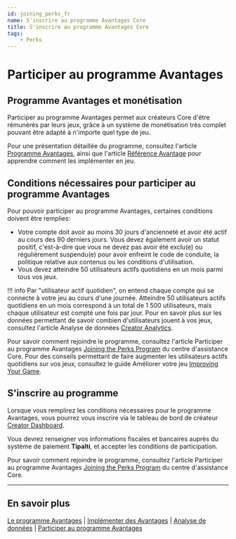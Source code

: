 ```yaml
---
id: joining_perks_fr
name: S'inscrire au programme Avantages Core
title: S'inscrire au programme Avantages Core
tags:
    - Perks
---
```


# Participer au programme Avantages

## Programme Avantages et monétisation

Participer au programme Avantages permet aux créateurs Core d'être rémunérés par leurs jeux, grâce à un système de monétisation très complet pouvant être adapté à n'importe quel type de jeu.

Pour une présentation détaillée du programme, consultez l'article [Programme Avantages](perks_program.md), ainsi que l'article [Référence Avantage](implementing_perks.md) pour apprendre comment les implémenter en jeu.

## Conditions nécessaires pour participer au programme Avantages

Pour pouvoir participer au programme Avantages, certaines conditions doivent être remplies:

- Votre compte doit avoir au moins 30 jours d'ancienneté et avoir été actif au cours des 90 derniers jours. Vous devez également avoir un statut positif, c'est-à-dire que vous ne devez pas avoir été exclu(e) ou régulièrement suspendu(e) pour avoir enfreint le code de conduite, la politique relative aux contenus ou les conditions d'utilisation.
- Vous devez atteindre 50 utilisateurs actifs quotidiens en un mois parmi tous vos jeux.

!!! info
    Par "utilisateur actif quotidien", on entend chaque compte qui se connecte à votre jeu au cours d'une journée. Atteindre 50 utilisateurs actifs quotidiens en un mois correspond à un total de 1 500 utilisateurs, mais chaque utilisateur est compté une fois par jour. Pour en savoir plus sur les données permettant de savoir combien d'utilisateurs jouent à vos jeux, consultez l'article Analyse de données [Creator Analytics](creator_analytics.md).

Pour savoir comment rejoindre le programme, consultez l'article Participer au programme Avantages [Joining the Perks Program](https://support.coregames.com/hc/en-us/articles/1500000105081-Joining-the-Perks-Program) du centre d'assistance Core. Pour des conseils permettant de faire augmenter les utilisateurs actifs quotidiens sur vos jeux, consultez le guide Améliorer votre jeu [Improving Your Game](https://docs.coregames.com/tutorials/improving_your_game/).

## S'inscrire au programme

Lorsque vous remplirez les conditions nécessaires pour le programme Avantages, vous pourrez vous inscrire via le tableau de bord de créateur [Creator Dashboard](https://www.coregames.com/create/dashboard).

Vous devrez renseigner vos informations fiscales et bancaires auprès du système de paiement **Tipalti**, et accepter les conditions de participation.

Pour savoir comment rejoindre le programme, consultez l'article Participer au programme Avantages [Joining the Perks Program](https://support.coregames.com/hc/en-us/articles/1500000105081-Joining-the-Perks-Program) du centre d'assistance Core.

---

## En savoir plus

[Le programme Avantages](perks_program.md) | [Implémenter des Avantages](implementing_perks.md) | [Analyse de données](creator_analytics.md) | [Participer au programme Avantages](https://support.coregames.com/hc/en-us/articles/1500000063182-How-to-Join-the-Perks-Program)
